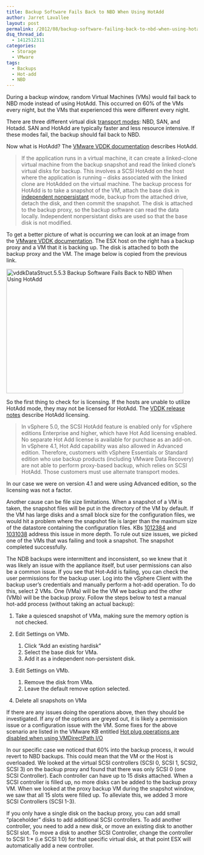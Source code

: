 ```yaml
---
title: Backup Software Fails Back to NBD When Using HotAdd
author: Jarret Lavallee
layout: post
permalink: /2012/08/backup-software-failing-back-to-nbd-when-using-hotadd/
dsq_thread_id:
  - 1412512311
categories:
  - Storage
  - VMware
tags:
  - Backups
  - Hot-add
  - NBD
---
```

During a backup window, random Virtual Machines (VMs) would fail back to NBD mode instead of using HotAdd. This occurred on 60% of the VMs every night, but the VMs that experienced this were different every night.

There are three different virtual disk <a href="http://pubs.vmware.com/vsphere-50/index.jsp?topic=/com.vmware.vddk.pg.doc_50/vddkDataStruct.5.5.html" onclick="javascript:_gaq.push(['_trackEvent','outbound-article','http://pubs.vmware.com/vsphere-50/index.jsp?topic=/com.vmware.vddk.pg.doc_50/vddkDataStruct.5.5.html']);" target="_blank">transport modes</a>: NBD, SAN, and Hotadd. SAN and HotAdd are typically faster and less resource intensive. If these modes fail, the backup should fail back to NBD.

Now what is HotAdd? The <a href="http://pubs.vmware.com/vsphere-50/index.jsp?topic=/com.vmware.vddk.pg.doc_50/vddkDataStruct.5.5.html" onclick="javascript:_gaq.push(['_trackEvent','outbound-article','http://pubs.vmware.com/vsphere-50/index.jsp?topic=/com.vmware.vddk.pg.doc_50/vddkDataStruct.5.5.html']);" target="_blank">VMware VDDK documentation</a> describes HotAdd.

> If the application runs in a virtual machine, it can create a linked-clone virtual machine from the backup snapshot and read the linked clone’s virtual disks for backup. This involves a SCSI HotAdd on the host where the application is running – disks associated with the linked clone are HotAdded on the virtual machine. The backup process for HotAdd is to take a snapshot of the VM, attach the base disk in <a href="http://www.vmware.com/support/ws3/doc/ws32_disks2.html" onclick="javascript:_gaq.push(['_trackEvent','outbound-article','http://www.vmware.com/support/ws3/doc/ws32_disks2.html']);" target="_blank">independent nonpersistant</a> mode, backup from the attached drive, detach the disk, and then commit the snapshot. The disk is attached to the backup proxy, so the backup software can read the data locally. Independent nonpersistant disks are used so that the base disk is not modified.

To get a better picture of what is occurring we can look at an image from the <a href="http://pubs.vmware.com/vsphere-50/index.jsp?topic=/com.vmware.vddk.pg.doc_50/vddkDataStruct.5.5.html" onclick="javascript:_gaq.push(['_trackEvent','outbound-article','http://pubs.vmware.com/vsphere-50/index.jsp?topic=/com.vmware.vddk.pg.doc_50/vddkDataStruct.5.5.html']);" target="_blank">VMware VDDK documentation</a>. The ESX host on the right has a backup proxy and a VM that it is backing up. The disk is attached to both the backup proxy and the VM. The image below is copied from the previous link.

<a href="http://assets.virtuallyhyper.com/2012-07-vddkDataStruct.5.5.3.png" onclick="javascript:_gaq.push(['_trackEvent','outbound-article','http://assets.virtuallyhyper.com/2012-07-vddkDataStruct.5.5.3.png']);"><img class="aligncenter size-full wp-image-1846" title="vddkDataStruct.5.5.3" src="http://assets.virtuallyhyper.com/2012-07-vddkDataStruct.5.5.3.png" alt="vddkDataStruct.5.5.3 Backup Software Fails Back to NBD When Using HotAdd" width="466" height="328" /></a>

So the first thing to check for is licensing. If the hosts are unable to utilize HotAdd mode, they may not be licensed for HotAdd. The <a href="http://www.vmware.com/support/developer/vddk/VDDK-500-ReleaseNotes.html" onclick="javascript:_gaq.push(['_trackEvent','outbound-article','http://www.vmware.com/support/developer/vddk/VDDK-500-ReleaseNotes.html']);" target="_blank">VDDK release notes</a> describe HotAdd licensing.

> In vSphere 5.0, the SCSI HotAdd feature is enabled only for vSphere editions Enterprise and higher, which have Hot Add licensing enabled. No separate Hot Add license is available for purchase as an add-on. In vSphere 4.1, Hot Add capability was also allowed in Advanced edition. Therefore, customers with vSphere Essentials or Standard edition who use backup products (including VMware Data Recovery) are not able to perform proxy-based backup, which relies on SCSI HotAdd. Those customers must use alternate transport modes.

In our case we were on version 4.1 and were using Advanced edition, so the licensing was not a factor.

Another cause can be file size limitations. When a snapshot of a VM is taken, the snapshot files will be put in the directory of the VM by default. If the VM has large disks and a small block size for the configuration files, we would hit a problem where the snapshot file is larger than the maximum size of the datastore containing the configuration files. KBs <a href="http://kb.vmware.com/kb/1012384" onclick="javascript:_gaq.push(['_trackEvent','outbound-article','http://kb.vmware.com/kb/1012384']);" target="_blank">1012384</a> and <a href="http://kb.vmware.com/kb/1031038" onclick="javascript:_gaq.push(['_trackEvent','outbound-article','http://kb.vmware.com/kb/1031038']);" target="_blank">1031038</a> address this issue in more depth. To rule out size issues, we picked one of the VMs that was failing and took a snapshot. The snapshot completed successfully.

The NDB backups were intermittent and inconsistent, so we knew that it was likely an issue with the appliance itself, but user permissions can also be a common issue. If you see that Hot-Add is failing, you can check the user permissions for the backup user. Log into the vSphere Client with the backup user&#8217;s credentials and manually perform a hot-add operation. To do this, select 2 VMs. One (VMa) will be the VM we backup and the other (VMb) will be the backup proxy. Follow the steps below to test a manual hot-add process (without taking an actual backup):

1.  Take a quiesced snapshot of VMa, making sure the memory option is not checked.
2.  Edit Settings on VMb.
    
    1.  Click &#8220;Add an existing hardisk&#8221;
    2.  Select the base disk for VMa.
    3.  Add it as a independent non-persistent disk.

3.  Edit Settings on VMb.
    
    1.  Remove the disk from VMa.
    2.  Leave the default remove option selected.

4.  Delete all snapshots on VMa

If there are any issues doing the operations above, then they should be investigated. If any of the options are greyed out, it is likely a permission issue or a configuration issue with the VM. Some fixes for the above scenario are listed in the VMware KB entitled <a href="http://kb.vmware.com/kb/1010789" onclick="javascript:_gaq.push(['_trackEvent','outbound-article','http://kb.vmware.com/kb/1010789']);">Hot plug operations are disabled when using VMDirectPath I/O</a>

In our specific case we noticed that 60% into the backup process, it would revert to NBD backups. This could mean that the VM or the Host is overloaded. We looked at the virtual SCSI controllers (SCSI 0, SCSI 1, SCSI2, SCSI 3) on the backup proxy and found that there was only SCSI 0 (one SCSI Controller). Each controller can have up to 15 disks attached. When a SCSI controller is filled up, no more disks can be added to the backup proxy VM. When we looked at the proxy backup VM during the snapshot window, we saw that all 15 slots were filled up. To alleviate this, we added 3 more SCSI Controllers (SCSI 1-3).

If you only have a single disk on the backup proxy, you can add small &#8220;placeholder&#8221; disks to add additional SCSI controllers. To add another controller, you need to add a new disk, or move an existing disk to another SCSI slot. To move a disk to another SCSI Controller, change the controller to SCSI 1:* (i.e SCSI 1:0) for that specific virtual disk, at that point ESX will automatically add a new controller.

<p class="wp-flattr-button">
  <a class="FlattrButton" style="display:none;" href="http://virtuallyhyper.com/2012/08/backup-software-failing-back-to-nbd-when-using-hotadd/" title=" Backup Software Fails Back to NBD When Using HotAdd" rev="flattr;uid:virtuallyhyper;language:en_GB;category:text;tags:Backups,Hot-add,NBD,blog;button:compact;">During a backup window, random Virtual Machines (VMs) would fail back to NBD mode instead of using HotAdd. This occurred on 60% of the VMs every night, but the VMs...</a>
</p>